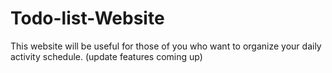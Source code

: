 # Todo-list-Website
This website will be useful for those of you who want to organize your daily activity schedule.
(update features coming up)
